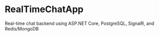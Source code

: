 # RealTimeChatApp
Real-time chat backend using ASP.NET Core, PostgreSQL, SignalR, and Redis/MongoDB
